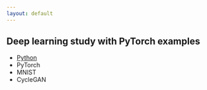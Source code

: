```yaml
---
layout: default
---
```


## Deep learning study with PyTorch examples
- [Python](./_posts/Python.html)
- PyTorch
- MNIST
- CycleGAN
